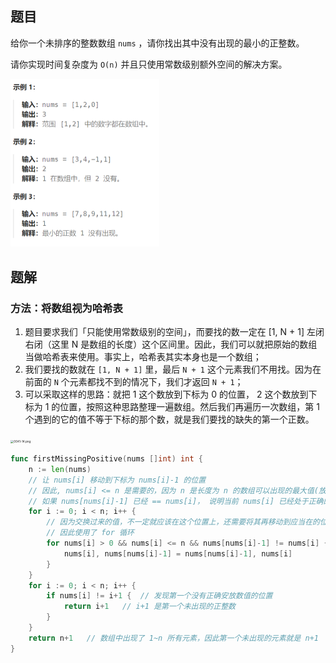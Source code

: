 ## 题目

给你一个未排序的整数数组 `nums` ，请你找出其中没有出现的最小的正整数。

请你实现时间复杂度为 `O(n)` 并且只使用常数级别额外空间的解决方案。

<img src="26-41.缺失的第一个正数.assets/image-20240307213038178.png" alt="image-20240307213038178" style="zoom:50%;" />

## 题解

### 方法：将数组视为哈希表

1. 题目要求我们「只能使用常数级别的空间」，而要找的数一定在 [1, N + 1] 左闭右闭（这里 N 是数组的长度）这个区间里。因此，我们可以就把原始的数组当做哈希表来使用。事实上，哈希表其实本身也是一个数组；
2. 我们要找的数就在 `[1, N + 1]` 里，最后 `N + 1` 这个元素我们不用找。因为在前面的 `N` 个元素都找不到的情况下，我们才返回 `N + 1`；
3. 可以采取这样的思路：就把 1 这个数放到下标为 0 的位置， 2 这个数放到下标为 1 的位置，按照这种思路整理一遍数组。然后我们再遍历一次数组，第 1 个遇到的它的值不等于下标的那个数，就是我们要找的缺失的第一个正数。

<img src="https://pic.leetcode-cn.com/1e4f3f1c9a6fb37c2aa515069508f5f3ef9d72cc55b586790f9bec9705052d17-0041-14.png" alt="0041-14.png" style="zoom: 33%;" />

```go
func firstMissingPositive(nums []int) int {
    n := len(nums)
    // 让 nums[i] 移动到下标为 nums[i]-1 的位置
    // 因此, nums[i] <= n 是需要的，因为 n 是长度为 n 的数组可以出现的最大值(放在 len(nums)-1 位置上)
    // 如果 nums[nums[i]-1] 已经 == nums[i]， 说明当前 nums[i] 已经处于正确的位置
    for i := 0; i < n; i++ {
        // 因为交换过来的值，不一定就应该在这个位置上，还需要将其再移动到应当在的位置
        // 因此使用了 for 循环
        for nums[i] > 0 && nums[i] <= n && nums[nums[i]-1] != nums[i] {
            nums[i], nums[nums[i]-1] = nums[nums[i]-1], nums[i]
        }
    }
    for i := 0; i < n; i++ {
        if nums[i] != i+1 {  // 发现第一个没有正确安放数值的位置
            return i+1   // i+1 是第一个未出现的正整数
        }
    }
    return n+1   // 数组中出现了 1~n 所有元素，因此第一个未出现的元素就是 n+1
}
```



   